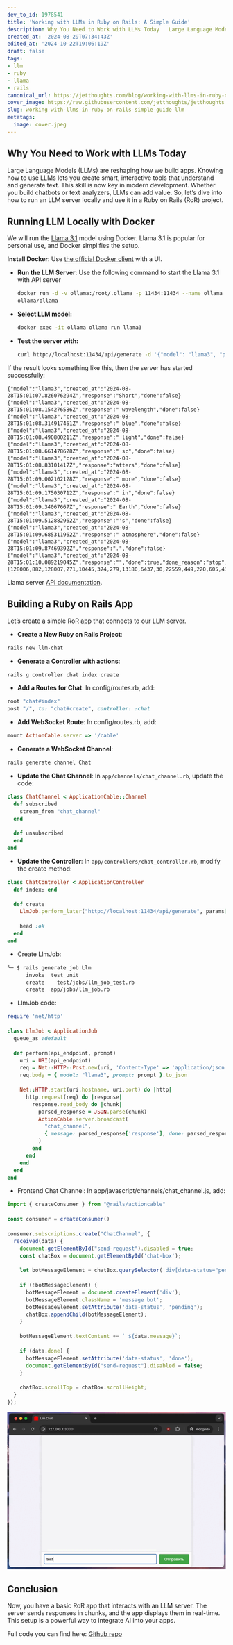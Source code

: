 ```yaml
---
dev_to_id: 1978541
title: 'Working with LLMs in Ruby on Rails: A Simple Guide'
description: Why You Need to Work with LLMs Today   Large Language Models (LLMs) are reshaping how we...
created_at: '2024-08-29T07:34:43Z'
edited_at: '2024-10-22T19:06:19Z'
draft: false
tags:
- llm
- ruby
- llama
- rails
canonical_url: https://jetthoughts.com/blog/working-with-llms-in-ruby-on-rails-simple-guide-llm/
cover_image: https://raw.githubusercontent.com/jetthoughts/jetthoughts.github.io/master/content/blog/working-with-llms-in-ruby-on-rails-simple-guide-llm/cover.jpeg
slug: working-with-llms-in-ruby-on-rails-simple-guide-llm
metatags:
  image: cover.jpeg
---
```

## Why You Need to Work with LLMs Today
Large Language Models (LLMs) are reshaping how we build apps. Knowing how to use LLMs lets you create smart, interactive tools that understand and generate text. This skill is now key in modern development. Whether you build chatbots or text analyzers, LLMs can add value. So, let’s dive into how to run an LLM server locally and use it in a Ruby on Rails (RoR) project.

## Running LLM Locally with Docker
We will run the [Llama 3.1](https://github.com/ollama/ollama?tab=readme-ov-file) model using Docker. Llama 3.1 is popular for personal use, and Docker simplifies the setup.

**Install Docker**: Use [the official Docker client](https://www.docker.com/) with a UI.

- **Run the LLM Server**: Use the following command to start the Llama 3.1 with API server
  ```bash
  docker run -d -v ollama:/root/.ollama -p 11434:11434 --name ollama 
  ollama/ollama
  ```
- **Select LLM model:**
  ```bash
  docker exec -it ollama ollama run llama3
  ```
- **Test the server with:** 
  ```bash
  curl http://localhost:11434/api/generate -d '{"model": "llama3", "prompt":"Why is the sky blue? Answer with 10 words"}'
  ```
If the result looks something like this, then the server has started successfully:
  ```
{"model":"llama3","created_at":"2024-08-28T15:01:07.826076294Z","response":"Short","done":false}
{"model":"llama3","created_at":"2024-08-28T15:01:08.154276586Z","response":" wavelength","done":false}
{"model":"llama3","created_at":"2024-08-28T15:01:08.314917461Z","response":" blue","done":false}
{"model":"llama3","created_at":"2024-08-28T15:01:08.490800211Z","response":" light","done":false}
{"model":"llama3","created_at":"2024-08-28T15:01:08.661478628Z","response":" sc","done":false}
{"model":"llama3","created_at":"2024-08-28T15:01:08.83101417Z","response":"atters","done":false}
{"model":"llama3","created_at":"2024-08-28T15:01:09.002102128Z","response":" more","done":false}
{"model":"llama3","created_at":"2024-08-28T15:01:09.175030712Z","response":" in","done":false}
{"model":"llama3","created_at":"2024-08-28T15:01:09.34067667Z","response":" Earth","done":false}
{"model":"llama3","created_at":"2024-08-28T15:01:09.512882962Z","response":"'s","done":false}
{"model":"llama3","created_at":"2024-08-28T15:01:09.685311962Z","response":" atmosphere","done":false}
{"model":"llama3","created_at":"2024-08-28T15:01:09.87469392Z","response":".","done":false}
{"model":"llama3","created_at":"2024-08-28T15:01:10.089219045Z","response":"","done":true,"done_reason":"stop","context":[128006,882,128007,271,10445,374,279,13180,6437,30,22559,449,220,605,4339,128009,128006,78191,128007,271,12755,46406,6437,3177,1156,10385,810,304,9420,596,16975,13],"total_duration":12195522088,"load_duration":7132571086,"prompt_eval_count":21,"prompt_eval_duration":2754452000,"eval_count":13,"eval_duration":2263609000}
   ```

Llama server [API documentation](https://github.com/ollama/ollama/blob/main/docs/api.md).

## Building a Ruby on Rails App
Let’s create a simple RoR app that connects to our LLM server.

- **Create a New Ruby on Rails Project**:
```bash
rails new llm-chat
```

- **Generate a Controller with actions**:
```bash
rails g controller chat index create
```

- **Add a Routes for Chat**: In config/routes.rb, add:
```ruby
root "chat#index"
post "/", to: "chat#create", controller: :chat
```

- **Add WebSocket Route**: In config/routes.rb, add:
```ruby
mount ActionCable.server => '/cable'
``` 

- **Generate a WebSocket Channel**:
```bash 
rails generate channel Chat
```

- **Update the Chat Channel**: In `app/channels/chat_channel.rb`, update the code:
```ruby
class ChatChannel < ApplicationCable::Channel
  def subscribed
    stream_from "chat_channel"
  end

  def unsubscribed
  end
end
```

- **Update the Controller**: In `app/controllers/chat_controller.rb`, modify the create method:
```ruby
class ChatController < ApplicationController
  def index; end

  def create
    LlmJob.perform_later("http://localhost:11434/api/generate", params[:chat][:query])

    head :ok
  end
end
```

- Create LlmJob: 
```bash
╰─ $ rails generate job Llm
      invoke  test_unit
      create    test/jobs/llm_job_test.rb
      create  app/jobs/llm_job.rb
```
- LlmJob code:
```ruby
require 'net/http'

class LlmJob < ApplicationJob
  queue_as :default

  def perform(api_endpoint, prompt)
    uri = URI(api_endpoint)
    req = Net::HTTP::Post.new(uri, 'Content-Type' => 'application/json')
    req.body = { model: "llama3", prompt: prompt }.to_json

    Net::HTTP.start(uri.hostname, uri.port) do |http|
      http.request(req) do |response|
        response.read_body do |chunk|
          parsed_response = JSON.parse(chunk)
          ActionCable.server.broadcast(
            "chat_channel",
            { message: parsed_response['response'], done: parsed_response['done'] }
          )
        end
      end
    end
  end
end
```

- Frontend Chat Channel: In app/javascript/channels/chat_channel.js, add:

```javascript
import { createConsumer } from "@rails/actioncable"

const consumer = createConsumer()

consumer.subscriptions.create("ChatChannel", {
  received(data) {
    document.getElementById("send-request").disabled = true;
    const chatBox = document.getElementById('chat-box');

    let botMessageElement = chatBox.querySelector('div[data-status="pending"]');

    if (!botMessageElement) {
      botMessageElement = document.createElement('div');
      botMessageElement.className = 'message bot';
      botMessageElement.setAttribute('data-status', 'pending');
      chatBox.appendChild(botMessageElement);
    }

    botMessageElement.textContent += ` ${data.message}`;

    if (data.done) {
      botMessageElement.setAttribute('data-status', 'done');
      document.getElementById("send-request").disabled = false;
    }

    chatBox.scrollTop = chatBox.scrollHeight;
  }
});
```


![Image description](file_0.gif)


## Conclusion
Now, you have a basic RoR app that interacts with an LLM server. The server sends responses in chunks, and the app displays them in real-time. This setup is a powerful way to integrate AI into your apps.

Full code you can find here: [Github repo](https://github.com/jetthoughts/llm-chat)